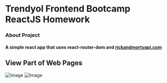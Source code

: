# Trendyol Frontend Bootcamp ReactJS Homework
### About Project
#### A simple react app that uses react-router-dom and [rickandmortyapi.com](https://rickandmortyapi.com/)

## View Part of Web Pages

![Image](/public/homepage.JPG)
![Image](/public/detailedpage.JPG)
